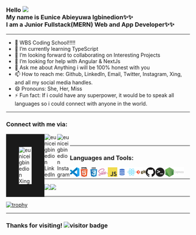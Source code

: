 ### Hello <img src="https://raw.githubusercontent.com/MartinHeinz/MartinHeinz/master/wave.gif" width="20px" style="max-width:100%;"> <br />My name is Eunice Abieyuwa Igbinedion✨✨<br />I am a Junior Fullstack(MERN) Web and App Developer✨✨
------

- 🔭 WBS Coding School!!!!!
- 🌱 I’m currently learning TypeScript
- 👯 I’m looking forward to collaborating on Interesting Projects
- 🤔 I’m looking for help with Angular & NextJs
- 💬 Ask me about Anything i will be 100% honest with you
- 📫 How to reach me: Github, LinkedIn, Email, Twitter, Instagram, Xing, and all my social media handles.
- 😄 Pronouns: She, Her, Miss
- ⚡ Fun fact: If i could have any superpower, it would be to speak all languages so i could connect with anyone in the world.

---

### Connect with me via:
[<img align="left" alt="euniceigbinedion Xing" width="35px" border="35px" src="https://cdn.jsdelivr.net/npm/simple-icons@v3/icons/xing.svg" />][Xing]
[<img align="left" alt="euniceigbinedion LinkedIn" width="35px" src="https://cdn.jsdelivr.net/npm/simple-icons@v3/icons/linkedin.svg" />][linkedin]
[<img align="left" alt="euniceigbinedion Instagram" width="35px" src="https://cdn.jsdelivr.net/npm/simple-icons@v3/icons/instagram.svg" />][instagram]


<br />

[Xing ]: https://www.xing.com/profile/EuniceAbieyuwa_Igbinedion/cv
[instagram]: https://www.instagram.com/leuchtender_stern18/
[linkedin]: https://www.linkedin.com/in/eunice-abieyuwa-igbinedion-82bb88117/

---

### Languages and Tools:

<img align="left" alt="Visual Studio Code" width="26px" src="https://raw.githubusercontent.com/github/explore/80688e429a7d4ef2fca1e82350fe8e3517d3494d/topics/visual-studio-code/visual-studio-code.png" />
<img align="left" alt="HTML5" width="26px" src="https://raw.githubusercontent.com/github/explore/80688e429a7d4ef2fca1e82350fe8e3517d3494d/topics/html/html.png" />
<img align="left" alt="CSS3" width="26px" src="https://raw.githubusercontent.com/github/explore/80688e429a7d4ef2fca1e82350fe8e3517d3494d/topics/css/css.png" />
<img align="left" alt="Sass" width="26px" src="https://raw.githubusercontent.com/github/explore/80688e429a7d4ef2fca1e82350fe8e3517d3494d/topics/sass/sass.png" />
<img align="left" alt="JavaScript" width="26px" src="https://raw.githubusercontent.com/github/explore/80688e429a7d4ef2fca1e82350fe8e3517d3494d/topics/javascript/javascript.png" />
<img align="left" alt="SQL" width="26px" src="https://raw.githubusercontent.com/github/explore/80688e429a7d4ef2fca1e82350fe8e3517d3494d/topics/sql/sql.png" />
<img align="left" alt="React" width="26px" src="https://raw.githubusercontent.com/github/explore/80688e429a7d4ef2fca1e82350fe8e3517d3494d/topics/react/react.png" />
<img align="left" alt="Git" width="26px" src="https://raw.githubusercontent.com/github/explore/80688e429a7d4ef2fca1e82350fe8e3517d3494d/topics/git/git.png" />
<img align="left" alt="GitHub" width="26px" src="https://raw.githubusercontent.com/github/explore/78df643247d429f6cc873026c0622819ad797942/topics/github/github.png" />
<img align="left" alt="Terminal" width="26px" src="https://raw.githubusercontent.com/github/explore/80688e429a7d4ef2fca1e82350fe8e3517d3494d/topics/terminal/terminal.png" />
<img align="left" alt="NodeJS" width="26px" src="https://raw.githubusercontent.com/github/explore/80688e429a7d4ef2fca1e82350fe8e3517d3494d/topics/nodejs/nodejs.png" />
<img align="left" alt="Express" width="26px" src="https://raw.githubusercontent.com/github/explore/80688e429a7d4ef2fca1e82350fe8e3517d3494d/topics/express/express.png" />

<br />


---

<img height="201em" src="https://github-readme-stats.vercel.app/api?username=Eunnylans&show_icons=true&hide_border=false&&count_private=true&include_all_commits=true&theme=radical" /><img height="201em" src="https://github-readme-stats.vercel.app/api/top-langs?username=Eunnylans&show_icons=true&hide_border=false&&count_private=true&include_all_commits=true&theme=radical" />

---

[![trophy](https://github-profile-trophy.vercel.app/?username=Eunnylans)](https://github.com/Eunnylans/github-profile-trophy)

---

### Thanks for visiting! ![visitor badge](https://visitor-badge.glitch.me/badge?page_id=Eunnylans.visitor-badge)


